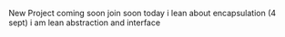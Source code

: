 New Project coming soon
join soon
today i lean about encapsulation (4 sept)
i am lean abstraction and interface

